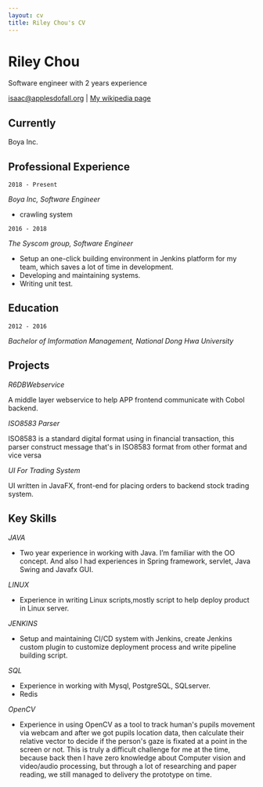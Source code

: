 ```yaml
---
layout: cv
title: Riley Chou's CV
---
```

# Riley Chou
Software engineer with 2 years experience

<div id="webaddress">
<a href="isaac@applesdofall.org">isaac@applesdofall.org</a>
| <a href="http://en.wikipedia.org/wiki/Isaac_Newton">My wikipedia page</a>
</div>

## Currently

Boya Inc.

## Professional Experience

`2018 - Present`

_Boya Inc, Software Engineer_

- crawling system

`2016 - 2018`

_The Syscom group, Software Engineer_

- Setup an one-click building environment in Jenkins platform for my team, which saves a lot of time in development.
- Developing and maintaining systems.
- Writing unit test.

## Education

`2012 - 2016`

_Bachelor of Imformation Management, National Dong Hwa University_

## Projects

_R6DBWebservice_

A middle layer webservice to help APP frontend communicate with Cobol backend.

_ISO8583 Parser_

ISO8583 is a standard digital format using in financial transaction, this parser construct message that's in ISO8583 format from other format and vice versa

_UI For Trading System_

UI written in JavaFX, front-end for placing orders to backend stock trading system.

## Key Skills
_JAVA_
- Two year experience in working with Java. I’m familiar with the OO concept. And also I had experiences in Spring framework, servlet, Java Swing and Javafx GUI.

_LINUX_
- Experience in writing Linux scripts,mostly script to help deploy product in Linux server.

_JENKINS_
- Setup and maintaining CI/CD system with Jenkins, create Jenkins custom plugin to
customize deployment process and write pipeline building script.

_SQL_
- Experience in working with Mysql, PostgreSQL, SQLserver. 
- Redis 

_OpenCV_
- Experience in using OpenCV as a tool to track human's pupils movement via webcam and after we got pupils location data, then calculate their relative vector to decide if the person's gaze is fixated at a point in the screen or not. This is truly a difficult challenge for me at the time, because back then I have zero knowledge about Computer vision and video/audio processing, but through a lot of researching and paper reading, we still managed to delivery the prototype on time.

<!-- ### Footer

Last updated: May 2013 -->


